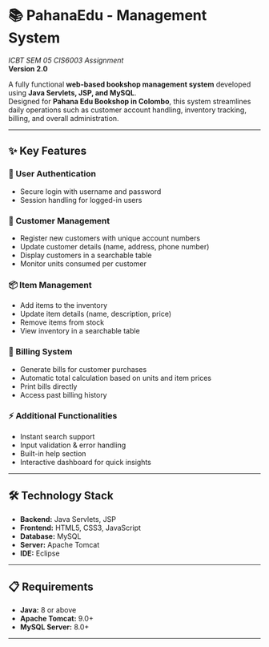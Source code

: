 # 📚 PahanaEdu - Management System  
*ICBT SEM 05 CIS6003 Assignment*  
**Version 2.0**

A fully functional **web-based bookshop management system** developed using **Java Servlets, JSP, and MySQL**.  
Designed for **Pahana Edu Bookshop in Colombo**, this system streamlines daily operations such as customer account handling, inventory tracking, billing, and overall administration.

---

## ✨ Key Features

### 🔑 User Authentication
- Secure login with username and password  
- Session handling for logged-in users  

### 👥 Customer Management
- Register new customers with unique account numbers  
- Update customer details (name, address, phone number)  
- Display customers in a searchable table  
- Monitor units consumed per customer  

### 📦 Item Management
- Add items to the inventory  
- Update item details (name, description, price)  
- Remove items from stock  
- View inventory in a searchable table  

### 🧾 Billing System
- Generate bills for customer purchases  
- Automatic total calculation based on units and item prices  
- Print bills directly  
- Access past billing history  

### ⚡ Additional Functionalities
- Instant search support  
- Input validation & error handling  
- Built-in help section  
- Interactive dashboard for quick insights  

---

## 🛠 Technology Stack
- **Backend:** Java Servlets, JSP  
- **Frontend:** HTML5, CSS3, JavaScript  
- **Database:** MySQL  
- **Server:** Apache Tomcat  
- **IDE:** Eclipse  

---

## 📋 Requirements
- **Java:** 8 or above  
- **Apache Tomcat:** 9.0+  
- **MySQL Server:** 8.0+  

---
